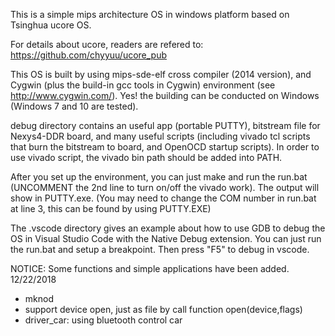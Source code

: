 This is a simple mips architecture OS in windows platform based on Tsinghua ucore OS. 

For details about ucore, readers are refered to:
https://github.com/chyyuu/ucore_pub

This OS is built by using mips-sde-elf cross compiler (2014 version), and Cygwin (plus the build-in gcc tools in Cygwin) environment
(see http://www.cygwin.com/). Yes! the building can be conducted on Windows (Windows 7 and 10 are tested).

debug directory contains an useful app (portable PUTTY), bitstream file for Nexys4-DDR board, and many useful scripts (including vivado tcl scripts that burn the bitstream to board, and OpenOCD startup scripts). In order to use vivado script, the vivado bin path should be added into PATH.

After you set up the environment, you can just make and run the run.bat (UNCOMMENT the 2nd line to turn on/off the vivado work). The output will show in PUTTY.exe. (You may need to change the COM number in run.bat at line 3, this can be found by using PUTTY.EXE)

The .vscode directory gives an example about how to use GDB to debug the OS in Visual Studio Code with the Native Debug extension. You can just run the run.bat and setup a breakpoint. Then press "F5" to debug in vscode.

NOTICE:
Some functions and simple applications have been added. 12/22/2018
* mknod
* support device open, just as file by call function open(device,flags)
* driver_car: using bluetooth control car
